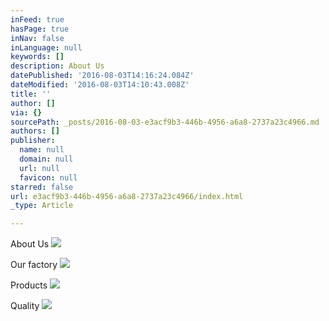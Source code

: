```yaml
---
inFeed: true
hasPage: true
inNav: false
inLanguage: null
keywords: []
description: About Us
datePublished: '2016-08-03T14:16:24.084Z'
dateModified: '2016-08-03T14:10:43.008Z'
title: ''
author: []
via: {}
sourcePath: _posts/2016-08-03-e3acf9b3-446b-4956-a6a8-2737a23c4966.md
authors: []
publisher:
  name: null
  domain: null
  url: null
  favicon: null
starred: false
url: e3acf9b3-446b-4956-a6a8-2737a23c4966/index.html
_type: Article

---
```

About Us
![](https://the-grid-user-content.s3-us-west-2.amazonaws.com/13893839-0806-493e-b2ef-ef7a0a6fe83b.jpg)

Our factory
![](https://the-grid-user-content.s3-us-west-2.amazonaws.com/12625f2d-1a62-4c4c-bd27-307a91fd7c50.jpg)

Products
![](https://the-grid-user-content.s3-us-west-2.amazonaws.com/99a3a43e-bd83-4d52-9a55-386e62405cb4.jpg)

Quality
![](https://the-grid-user-content.s3-us-west-2.amazonaws.com/8fe4ae93-ff4b-4b44-bbe9-f3b3dc294cc9.jpg)